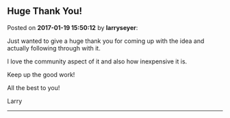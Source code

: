 ## Huge Thank You!
Posted on **2017-01-19 15:50:12** by **larryseyer**:

Just wanted to give a huge thank you for coming up with the idea and actually following through with it.

I love the community aspect of it and also how inexpensive it is.

Keep up the good work!

All the best to you!

Larry

---

